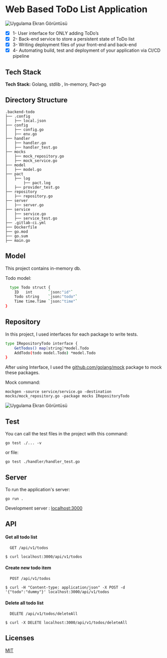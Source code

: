 


# Web Based ToDo List Application

![Uygulama Ekran Görüntüsü](https://raw.githubusercontent.com/MariaLetta/free-gophers-pack/master/goroutines/png/2.png)

- [x] 1- User interface for ONLY adding ToDo’s
- [x] 2- Back-end service to store a persistent state of ToDo list
- [x] 3- Writing deployment files of your front-end and back-end
- [x] 4- Automating build, test and deployment of your application via CI/CD pipeline

## Tech Stack

**Tech Stack:**  Golang, stdlib , In-memory, Pact-go
## Directory Structure
```
.backend-todo
├── .config
│   ├── local.json  
├── config 
│   ├── config.go  
│   ├── env.go  
├── handler 
│   ├── handler.go  
│   ├── handler_test.go  
├── mocks
│   ├── mock_repository.go  
│   ├── mock_service.go  
├── model
│   ├── model.go  
├── pact   
│   ├── log
│       ├── pact.log
│   ├── provider_test.go  
├── repository 
│   ├── repository.go
├── server
│   ├── server.go
├── service
│   ├── service.go
│   ├── service_test.go   
├── .gitlab-ci.yml
├── Dockerfile
├── go.mod
├── go.sum
├── main.go

```


## Model

This project contains in-memory db.

Todo model:

```bash 
  type Todo struct {
	ID   int       `json:"id"`
	Todo string    `json:"todo"`
	Time time.Time `json:"time"`
}
```

## Repository

In this project, I used interfaces for each package to write tests.

```bash 
type IRepositoryTodo interface {
	GetTodos() map[string]*model.Todo
	AddTodo(todo model.Todo) *model.Todo
}
```
After using Interface, I used the [github.com/golang/mock](https://github.com/golang/mock) package to mock these packages.

Mock command:

`mockgen -source service/service.go -destination mocks/mock_repository.go -package mocks IRepositoryTodo`


![Uygulama Ekran Görüntüsü](https://3903010379-files.gitbook.io/~/files/v0/b/gitbook-x-prod.appspot.com/o/spaces%2F-L9Tqx5WSaiE4u24Pk05-2910905616%2Fuploads%2Fgit-blob-cad524fa8cb34476d131615dfd4861f9aa63a7c4%2Fred-green-blue-gophers-smaller.png?alt=media)



## Test
You can call the test files in the project with this command:

`go test ./... -v`

or file:

`go test ./handler/handler_test.go`

## Server
To run the application's server:

`go run .`

Development server : [localhost:3000]()




## API

#### Get all todo list

```http
  GET /api/v1/todos
```
`$ curl localhost:3000/api/v1/todos`



#### Create new todo item

```http
  POST /api/v1/todos
```

`$ curl -H "Content-type: application/json" -X POST -d '{"todo":"dummy"}' localhost:3000/api/v1/todos`



#### Delete all todo list

```http
  DELETE /api/v1/todos/deleteAll
```
`$ curl -X DELETE localhost:3000/api/v1/todos/deleteAll` 




## Licenses

[MIT](https://choosealicense.com/licenses/mit/)

  
